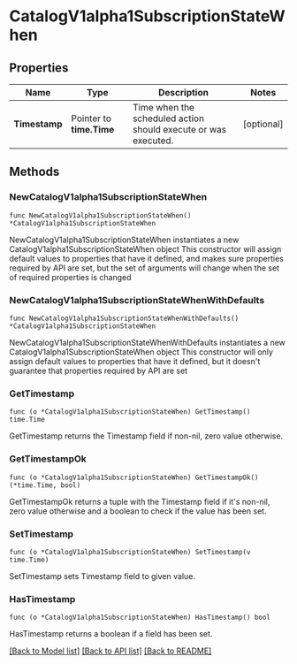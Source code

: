 # CatalogV1alpha1SubscriptionStateWhen

## Properties

Name | Type | Description | Notes
------------ | ------------- | ------------- | -------------
**Timestamp** | Pointer to **time.Time** | Time when the scheduled action should execute or was executed. | [optional] 

## Methods

### NewCatalogV1alpha1SubscriptionStateWhen

`func NewCatalogV1alpha1SubscriptionStateWhen() *CatalogV1alpha1SubscriptionStateWhen`

NewCatalogV1alpha1SubscriptionStateWhen instantiates a new CatalogV1alpha1SubscriptionStateWhen object
This constructor will assign default values to properties that have it defined,
and makes sure properties required by API are set, but the set of arguments
will change when the set of required properties is changed

### NewCatalogV1alpha1SubscriptionStateWhenWithDefaults

`func NewCatalogV1alpha1SubscriptionStateWhenWithDefaults() *CatalogV1alpha1SubscriptionStateWhen`

NewCatalogV1alpha1SubscriptionStateWhenWithDefaults instantiates a new CatalogV1alpha1SubscriptionStateWhen object
This constructor will only assign default values to properties that have it defined,
but it doesn't guarantee that properties required by API are set

### GetTimestamp

`func (o *CatalogV1alpha1SubscriptionStateWhen) GetTimestamp() time.Time`

GetTimestamp returns the Timestamp field if non-nil, zero value otherwise.

### GetTimestampOk

`func (o *CatalogV1alpha1SubscriptionStateWhen) GetTimestampOk() (*time.Time, bool)`

GetTimestampOk returns a tuple with the Timestamp field if it's non-nil, zero value otherwise
and a boolean to check if the value has been set.

### SetTimestamp

`func (o *CatalogV1alpha1SubscriptionStateWhen) SetTimestamp(v time.Time)`

SetTimestamp sets Timestamp field to given value.

### HasTimestamp

`func (o *CatalogV1alpha1SubscriptionStateWhen) HasTimestamp() bool`

HasTimestamp returns a boolean if a field has been set.


[[Back to Model list]](../README.md#documentation-for-models) [[Back to API list]](../README.md#documentation-for-api-endpoints) [[Back to README]](../README.md)


